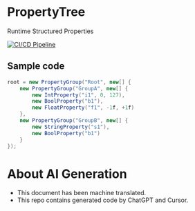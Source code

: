 # PropertyTree

Runtime Structured Properties

[![CI/CD Pipeline](https://github.com/uisawara/Mmzkworks.PropertyTree/actions/workflows/ci.yml/badge.svg)](https://github.com/uisawara/Mmzkworks.PropertyTree/actions/workflows/ci.yml)

## Sample code

```c#
root = new PropertyGroup("Root", new[] {
    new PropertyGroup("GroupA", new[] {
        new IntProperty("i1", 0, 127),
        new BoolProperty("b1"),
        new FloatProperty("f1", -1f, +1f)
    },
    new PropertyGroup("GroupB", new[] {
        new StringProperty("s1"),
        new BoolProperty("b1")
    }
});
```

# About AI Generation

- This document has been machine translated.
- This repo contains generated code by ChatGPT and Cursor.

